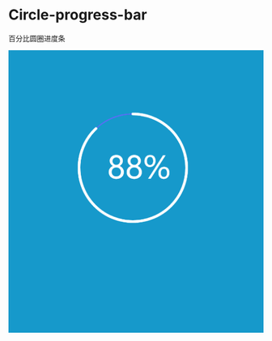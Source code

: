 # Circle-progress-bar
百分比圆圈进度条

![image](https://github.com/zhilige/Circle-progress-bar/blob/master/img/banner.png)

